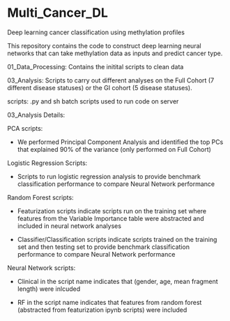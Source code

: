 # Multi_Cancer_DL
Deep learning cancer classification using methylation profiles

This repository contains the code to construct deep learning neural networks that can take methylation data as inputs and predict cancer type. 

01_Data_Processing: Contains the initital scripts to clean data

03_Analysis: Scripts to carry out different analyses on the Full Cohort (7 different disease statuses) or the GI cohort (5 disease statuses). 

scripts: .py and sh batch scripts used to run code on server

03_Analysis Details:

PCA scripts:

* We performed Principal Component Analysis and identified the top PCs that explained 90% of the variance (only performed on Full Cohort)

Logistic Regression Scripts:

* Scripts to run logistic regression analysis to provide benchmark classification performance to compare Neural Network performance

Random Forest scripts:

* Featurization scripts indicate scripts run on the training set where features from the Variable Importance table were abstracted and included in neural network analyses

* Classifier/Classification scripts indicate scripts trained on the training set and then testing set to provide benchmark classification performance to compare Neural Network performance

Neural Network scripts:

* Clinical in the script name indicates that (gender, age, mean fragment length) were inlcuded

* RF in the script name indicates that features from random forest (abstracted from featurization ipynb scripts) were included 
